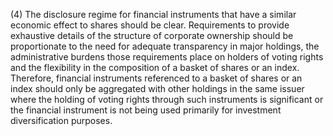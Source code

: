 (4) The disclosure regime for financial instruments that have a similar economic effect to shares should be clear. Requirements to provide exhaustive details of the structure of corporate ownership should be proportionate to the need for adequate transparency in major holdings, the administrative burdens those requirements place on holders of voting rights and the flexibility in the composition of a basket of shares or an index. Therefore, financial instruments referenced to a basket of shares or an index should only be aggregated with other holdings in the same issuer where the holding of voting rights through such instruments is significant or the financial instrument is not being used primarily for investment diversification purposes.
